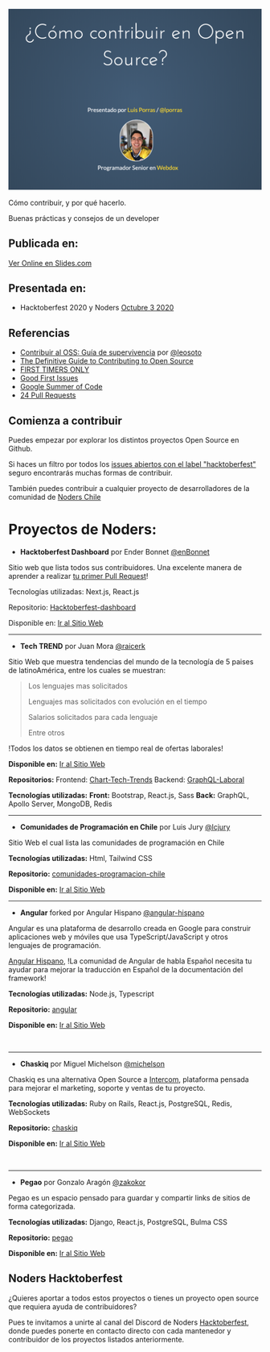 ![Primera Slide](/public/images/first_slide.png?raw=true  "Slides.com")

Cómo contribuir, y por qué hacerlo.

Buenas prácticas y consejos de un developer

## Publicada en:

[Ver Online en Slides.com](https://bit.ly/36scIla)

## Presentada en:

  - Hacktoberfest 2020 y Noders [Octubre 3 2020](https://fb.me/e/2RofahBcc)

## Referencias

-   [Contribuir al OSS: Guía de supervivencia](https://bit.ly/34oSJBa) por  [@leosoto](https://twitter.com/leosoto)
-   [The Definitive Guide to Contributing to Open Source](https://bit.ly/3nfrul5)
-   [FIRST TIMERS ONLY](https://bit.ly/3irfAkp)
-   [Good First Issues](https://bit.ly/3itK5GC)
-   [Google Summer of Code](https://bit.ly/30uhI4Y)
-   [24 Pull Requests](https://bit.ly/3irfIjT)

## Comienza a contribuir

Puedes empezar por explorar los distintos proyectos Open Source en Github.

Si haces un filtro por todos los [issues abiertos con el label "hacktoberfest"](https://bit.ly/2SoZ5Lb) seguro encontrarás muchas formas de contribuir.

También puedes contribuir a cualquier proyecto de desarrolladores de la comunidad de [Noders Chile](https://bit.ly/36x6aBE)
&nbsp;

# Proyectos de Noders:

 - **Hacktoberfest Dashboard** por Ender Bonnet [@enBonnet](https://github.com/enBonnet)

Sitio web que lista todos sus contribuidores.
Una excelente manera de aprender a realizar [tu primer Pull Request](https://www.digitalocean.com/community/tutorials/how-to-create-a-pull-request-on-github)!

Tecnologías utilizadas:
Next.js, React.js

Repositorio:
[Hacktoberfest-dashboard](https://bit.ly/36zOKEr)

Disponible en:
[Ir al Sitio Web](https://hacktoberfest-dashboard.vercel.app/)
&nbsp;

<hr/>

 - **Tech TREND** por Juan Mora [@raicerk](https://github.com/raicerk)

Sitio Web que muestra tendencias del mundo de la tecnología de 5 paises de latinoAmérica, entre los cuales se muestran:

> Los lenguajes mas solicitados
>
> Lenguajes mas solicitados con evolución en el tiempo
>
> Salarios solicitados para cada lenguaje
>
> Entre otros

!Todos los datos se obtienen en tiempo real de ofertas laborales!

**Disponible en:**
[Ir al Sitio Web](https://tech-trend.org/)

**Repositorios:**
Frontend: [Chart-Tech-Trends](https://bit.ly/2GDm1U9)
Backend: [GraphQL-Laboral](https://bit.ly/3cYR7lt)

**Tecnologías utilizadas:**
**Front:**  Bootstrap, React.js, Sass
**Back:** GraphQL, Apollo Server, MongoDB, Redis
&nbsp;

<hr/>

 - **Comunidades de Programación en Chile** por Luis Jury [@lcjury](https://github.com/lcjury)

Sitio Web el cual lista las comunidades de programación en Chile

**Tecnologías utilizadas:**
Html, Tailwind CSS

**Repositorio:**
[comunidades-programacion-chile](https://bit.ly/36v1VGJ)

**Disponible en:**
[Ir al Sitio Web](https://comunidades-programacion-chile.vercel.app/)
&nbsp;
<hr/>

 - **Angular** forked por Angular Hispano [@angular-hispano](https://github.com/angular-hispano)

Angular es una plataforma de desarrollo creada en Google para construir aplicaciones web y móviles que usa TypeScript/JavaScript y otros lenguajes de programación.

[Angular Hispano](https://twitter.com/AngularHispana), !La comunidad de Angular de habla Español necesita tu ayudar para mejorar la traducción en Español de la documentación del framework!

**Tecnologías utilizadas:**
Node.js, Typescript

**Repositorio:**
[angular](https://bit.ly/33vxXAG)

**Disponible en:**
[Ir al Sitio Web](https://docs.angular.lat/)

&nbsp;
<hr/>

 - **Chaskiq** por Miguel Michelson [@michelson](https://github.com/michelson)

Chaskiq es una alternativa Open Source a [Intercom](https://www.intercom.com), plataforma pensada para mejorar el marketing, soporte y ventas de tu proyecto.

**Tecnologías utilizadas:**
Ruby on Rails, React.js, PostgreSQL, Redis, WebSockets

**Repositorio:**
[chaskiq](https://bit.ly/2GADKff)

**Disponible en:**
[Ir al Sitio Web](https://chaskiq.io/)

&nbsp;
<hr/>

 - **Pegao** por Gonzalo Aragón [@zakokor](https://github.com/zakokor)

Pegao es un espacio pensado para guardar y compartir links de sitios de forma categorizada.

**Tecnologías utilizadas:**
Django, React.js, PostgreSQL, Bulma CSS

**Repositorio:**
[pegao](https://bit.ly/30wS13C)

**Disponible en:**
[Ir al Sitio Web](https://pegao.co/)

## Noders Hacktoberfest

¿Quieres aportar a todos estos proyectos o tienes un proyecto open source que requiera ayuda de contribuidores?

Pues te invitamos a unirte al canal del Discord de Noders [Hacktoberfest](https://bit.ly/3cV9RSI), donde puedes ponerte en contacto directo con cada mantenedor y contribuidor de los proyectos listados anteriormente.